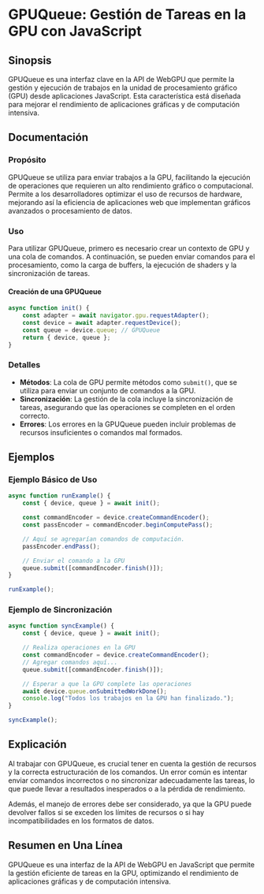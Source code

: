<!--
Meta Description: # GPUQueue: Gestión de Tareas en la GPU con JavaScript ## Sinopsis GPUQueue es una interfaz clave en la API de WebGPU que permite la gestión y ejecuci...
Meta Keywords: gpu, gpuqueue, que, comandos, const
-->

# GPUQueue: Gestión de Tareas en la GPU con JavaScript

## Sinopsis
GPUQueue es una interfaz clave en la API de WebGPU que permite la gestión y ejecución de trabajos en la unidad de procesamiento gráfico (GPU) desde aplicaciones JavaScript. Esta característica está diseñada para mejorar el rendimiento de aplicaciones gráficas y de computación intensiva.

## Documentación
### Propósito
GPUQueue se utiliza para enviar trabajos a la GPU, facilitando la ejecución de operaciones que requieren un alto rendimiento gráfico o computacional. Permite a los desarrolladores optimizar el uso de recursos de hardware, mejorando así la eficiencia de aplicaciones web que implementan gráficos avanzados o procesamiento de datos.

### Uso
Para utilizar GPUQueue, primero es necesario crear un contexto de GPU y una cola de comandos. A continuación, se pueden enviar comandos para el procesamiento, como la carga de buffers, la ejecución de shaders y la sincronización de tareas.

#### Creación de una GPUQueue
```javascript
async function init() {
    const adapter = await navigator.gpu.requestAdapter();
    const device = await adapter.requestDevice();
    const queue = device.queue; // GPUQueue
    return { device, queue };
}
```

### Detalles
- **Métodos**: La cola de GPU permite métodos como `submit()`, que se utiliza para enviar un conjunto de comandos a la GPU.
- **Sincronización**: La gestión de la cola incluye la sincronización de tareas, asegurando que las operaciones se completen en el orden correcto.
- **Errores**: Los errores en la GPUQueue pueden incluir problemas de recursos insuficientes o comandos mal formados.

## Ejemplos
### Ejemplo Básico de Uso
```javascript
async function runExample() {
    const { device, queue } = await init();

    const commandEncoder = device.createCommandEncoder();
    const passEncoder = commandEncoder.beginComputePass();

    // Aquí se agregarían comandos de computación.
    passEncoder.endPass();

    // Enviar el comando a la GPU
    queue.submit([commandEncoder.finish()]);
}

runExample();
```

### Ejemplo de Sincronización
```javascript
async function syncExample() {
    const { device, queue } = await init();

    // Realiza operaciones en la GPU
    const commandEncoder = device.createCommandEncoder();
    // Agregar comandos aquí...
    queue.submit([commandEncoder.finish()]);

    // Esperar a que la GPU complete las operaciones
    await device.queue.onSubmittedWorkDone();
    console.log("Todos los trabajos en la GPU han finalizado.");
}

syncExample();
```

## Explicación
Al trabajar con GPUQueue, es crucial tener en cuenta la gestión de recursos y la correcta estructuración de los comandos. Un error común es intentar enviar comandos incorrectos o no sincronizar adecuadamente las tareas, lo que puede llevar a resultados inesperados o a la pérdida de rendimiento.

Además, el manejo de errores debe ser considerado, ya que la GPU puede devolver fallos si se exceden los límites de recursos o si hay incompatibilidades en los formatos de datos.

## Resumen en Una Línea
GPUQueue es una interfaz de la API de WebGPU en JavaScript que permite la gestión eficiente de tareas en la GPU, optimizando el rendimiento de aplicaciones gráficas y de computación intensiva.
